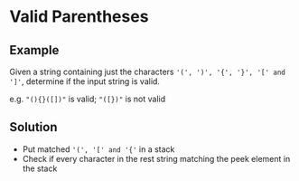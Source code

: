 # Valid Parentheses
## Example
Given a string containing just the characters `'(', ')', '{', '}', '[' and ']'`, determine if the input string is valid.

e.g.
`"(){}([])"` is valid; 
`"([})"` is not valid

## Solution
- Put matched `'(', '[' and '{'` in a stack
- Check if every character in the rest string matching the peek element in the stack
